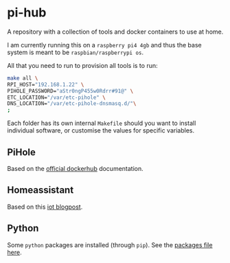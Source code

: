 # pi-hub

A repository with a collection of tools and docker containers to use at home.

I am currently running this on a `raspberry pi4 4gb` and thus the base system is meant to be `raspbian/raspberrypi os`.

All that you need to run to provision all tools is to run:

```bash
make all \
RPI_HOST="192.168.1.22" \
PIHOLE_PASSWORD="aStr0ngP455w0Rdrr#91@" \
ETC_LOCATION="/var/etc-pihole" \
DNS_LOCATION="/var/etc-pihole-dnsmasq.d/"\
;
```

Each folder has its own internal `Makefile` should you want to install individual software, or customise the values for specific variables.

## PiHole

Based on the [official dockerhub](https://hub.docker.com/r/pihole/pihole/) documentation.
## Homeassistant

Based on this [iot blogpost](https://iotechonline.com/home-assistant-install-with-docker-compose/?cn-reloaded=1).

## Python

Some `python` packages are installed (through `pip`). See the [packages file here](./tools/requirements.txt).
